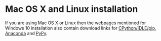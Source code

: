 # Mac OS X and Linux installation

If you are using Mac OS X or Linux then the webpages mentioned for Windows 10 installation also contain download links for [CPython/IDLE/pip](https://www.python.org/downloads), [Anaconda](https://www.anaconda.com/download) and [PyPy](https://pypy.org/download.html).

